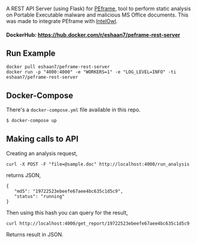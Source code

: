 A REST API Server (using Flask) for [PEframe](https://github.com/guelfoweb/peframe), tool to perform static analysis on Portable Executable malware and malicious MS Office documents. This was made to integrate PEframe with [IntelOwl](https://github.com/certego/IntelOwl).

#### DockerHub: https://hub.docker.com/r/eshaan7/peframe-rest-server

## Run Example


```
docker pull eshaan7/peframe-rest-server
docker run -p "4000:4000" -e "WORKERS=1" -e "LOG_LEVEL=INFO" -ti eshaan7/peframe-rest-server
```

## Docker-Compose

There's a `docker-compose.yml` file available in this repo.

```bash
$ docker-compose up
```

## Making calls to API

Creating an analysis request,

```
curl -X POST -F "file=@sample.doc" http://localhost:4000/run_analysis
```

returns JSON,

```
{
   "md5": "19722523ebeefe67aee4bc635c1d5c9",
   "status": "running"
}
```

Then using this hash you can query for the result,

```
curl http://localhost:4000/get_report/19722523ebeefe67aee4bc635c1d5c9
```

Returns result in JSON.
